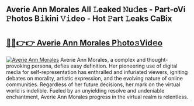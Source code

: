 ## Averie Ann Morales All 𝙻eaked 𝙽u𝚍es - Part-oVi 𝙿hotos B𝚒kini 𝚅𝚒deo - Hot 𝙿art 𝙻eaks CaBix

# <h2><a href="http://ld6n6q.urlbe.top/?page=Averie+Ann+Morales">🔗🔗👉👉 Averie Ann Morales P𝚑oto𝚜Vid𝚎o</a></h2>

[![Averie Ann Morales](https://i.imgur.com/eBuTRDB.gif)](http://ld6n6q.urlbe.top/?page=Averie+Ann+Morales)
Averie Ann Morales, a complex and thought-provoking persona, defies easy definition. Her pioneering use of digital media for self-representation has enthralled and infuriated viewers, igniting debates on morality, artistic expression, and the evolving nature of online communities. Regardless of her future decisions, her mark on the virtual world is indelible. Fueled by an unyielding resolve and undeniable enchantment, Averie Ann Morales progress in the virtual realm is relentless.
